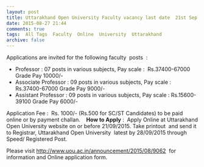 ```yaml
---
layout: post
title: Uttarakhand Open University Faculty vacancy last date  21st Sep 2015   
date: 2015-08-27 21:44
comments: true
tags:  All Tags  Faculty  Online  University  Uttarakhand 
archive: false
---
```

Applications are invited for the following faculty  posts  :

- Professor : 07 posts in various subjects, Pay scale :  Rs.37400-67000 Grade Pay 10000/-
- Associate Professor : 09 posts in various subjects, Pay scale :  Rs.37400-67000 Grade Pay 9000/- 
- Assistant Professor : 09 posts in various subjects, Pay scale : Rs.15600-39100 Grade Pay 6000/-

Application Fee :  Rs. 1000/- (Rs.500 for SC/ST Candidates) to be paid online or by payment challan.  
  
**How to Apply** :  Apply Online at Uttarakhand Open University website on or before 21/09/2015. Take printout  and send it to Registrar, Uttarakhand Open University  latest by 28/09/2015 through Speed/ Registered Post. 

Please visit <http://www.uou.ac.in/announcement/2015/08/9062>  for information and Online application form.





